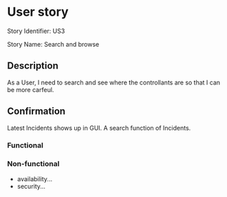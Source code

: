 # User story 

Story Identifier: US3

Story Name: Search and browse

## Description 

As a User, I need to search and see where the controllants are so that I can be more carfeul.

## Confirmation

Latest Incidents shows up in GUI.
A search function of Incidents.

### Functional



### Non-functional

- availability...
- security...
